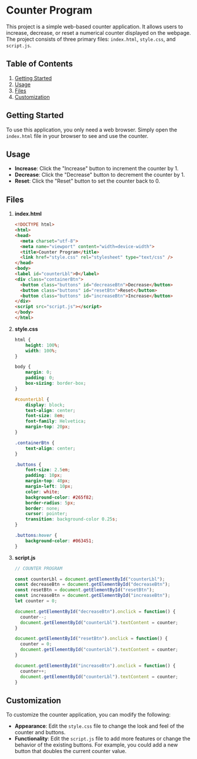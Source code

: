 # Counter Program

This project is a simple web-based counter application. It allows users to increase, decrease, or reset a numerical counter displayed on the webpage. The project consists of three primary files: `index.html`, `style.css`, and `script.js`.

## Table of Contents
1. [Getting Started](#getting-started)
2. [Usage](#usage)
3. [Files](#files)
4. [Customization](#customization)

## Getting Started

To use this application, you only need a web browser. Simply open the `index.html` file in your browser to see and use the counter.

## Usage

- **Increase**: Click the "Increase" button to increment the counter by 1.
- **Decrease**: Click the "Decrease" button to decrement the counter by 1.
- **Reset**: Click the "Reset" button to set the counter back to 0.

## Files

1. **index.html**
    ```html
    <!DOCTYPE html>
    <html>
    <head>
      <meta charset="utf-8">
      <meta name="viewport" content="width=device-width">
      <title>Counter Program</title>
      <link href="style.css" rel="stylesheet" type="text/css" />
    </head>
    <body>
    <label id="counterLbl">0</label>
    <div class="containerBtn">
      <button class="buttons" id="decreaseBtn">Decrease</button>
      <button class="buttons" id="resetBtn">Reset</button>
      <button class="buttons" id="increaseBtn">Increase</button>
    </div>
    <script src="script.js"></script>
    </body>
    </html>
    ```

2. **style.css**
    ```css
    html {
        height: 100%;
        width: 100%;
    }
    
    body {
        margin: 0;
        padding: 0;
        box-sizing: border-box;
    }
    
    #counterLbl {
        display: block;
        text-align: center;
        font-size: 8em;
        font-family: Helvetica;
        margin-top: 20px;
    }
    
    .containerBtn {
        text-align: center;
    }
    
    .buttons {
        font-size: 2.5em;
        padding: 10px;
        margin-top: 40px;
        margin-left: 10px;
        color: white;
        background-color: #265f82;
        border-radius: 5px;
        border: none;
        cursor: pointer;
        transition: background-color 0.25s;
    }
    
    .buttons:hover {
        background-color: #063451;
    }
    ```

3. **script.js**
    ```javascript
    // COUNTER PROGRAM
    
    const counterLbl = document.getElementById("counterLbl");
    const decreaseBtn = document.getElementById("decreaseBtn");
    const resetBtn = document.getElementById("resetBtn");
    const increaseBtn = document.getElementById("increaseBtn");
    let counter = 0;
    
    document.getElementById("decreaseBtn").onclick = function() {
      counter--;
      document.getElementById("counterLbl").textContent = counter;
    }
    
    document.getElementById("resetBtn").onclick = function() {
      counter = 0;
      document.getElementById("counterLbl").textContent = counter;
    }
    
    document.getElementById("increaseBtn").onclick = function() {
      counter++;
      document.getElementById("counterLbl").textContent = counter;
    }
    ```

## Customization

To customize the counter application, you can modify the following:

- **Appearance**: Edit the `style.css` file to change the look and feel of the counter and buttons.
- **Functionality**: Edit the `script.js` file to add more features or change the behavior of the existing buttons. For example, you could add a new button that doubles the current counter value.
